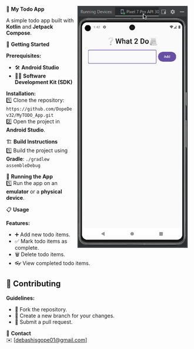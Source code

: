 <img src="media/todo1.gif" 
width="300" hspace="10" align="right">



 📝 **My Todo App**  

A simple todo app built with **Kotlin** and **Jetpack Compose**.  



 🚀 **Getting Started**  

 **Prerequisites:**  
* 🛠️ **Android Studio**  
* 👨‍💻 **Software Development Kit (SDK)**  

 **Installation:**  
1️⃣ Clone the repository: `https://github.com/DopeDev32/MyTODO_App.git`  
2️⃣ Open the project in **Android Studio**.  



 🏗️ **Build Instructions**  
1️⃣ Build the project using **Gradle**: `./gradlew assembleDebug`  



 📱 **Running the App**  
1️⃣ Run the app on an **emulator** or a **physical device**.  



 📋 **Usage**  

 **Features:**  
* ➕ Add new todo items.  
* ✅ Mark todo items as complete.  
* 🗑️ Delete todo items.  
* 👓 View completed todo items.  
<!--
### **Screenshots:**  
📸 [Include screenshots or GIFs here]  
-->

## 🤝 **Contributing**  

 **Guidelines:**  
* 🍴 Fork the repository.  
* 🌿 Create a new branch for your changes.  
* 🔄 Submit a pull request.  



 📧 **Contact**  
✉️ [debashisgope01@gmail.com]  

